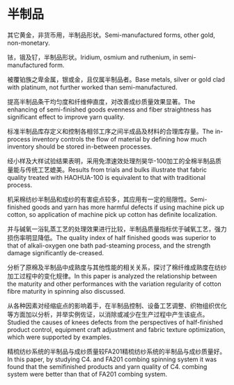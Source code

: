 # 半制品

<p><span class="chinese">其它黄金，非货币用，半制品形状。</span><span class="english">Semi-manufactured forms, other gold, non-monetary.</span></p>

<p><span class="chinese">铱，锇及钌，半制品形状。</span><span class="english">Iridium, osmium and ruthenium, in semi-manufactured form.</span></p>

<p><span class="chinese">被覆铂族之卑金属，银或金，且仅属半制品者。</span><span class="english">Base metals, silver or gold clad with platinum, not further worked than semi-manufactured.</span></p>

<p><span class="chinese">提高半制品条干均匀度和纤维伸直度，对改善成纱质量效果显著。</span><span class="english">The enhancing of semi-finished goods evenness and fiber straightness has significant effect to improve yarn quality.</span></p>

<p><span class="chinese">标准半制品库存定义和控制各相邻工序之间半成品及材料的合理库存量。</span><span class="english">The in-process inventory controls the flow of material by defining how much inventory should be stored in-between processes.</span></p>

<p><span class="chinese">经小样及大样试验结果表明，采用免漂速效处理剂昊华-100加工的全棉半制品质量能与传统工艺媲美。</span><span class="english">Results from trials and bulks illustrate that fabric quality treated with HAOHUA-100 is equivalent to that with traditional process.</span></p>

<p><span class="chinese">机采棉纺纱半制品和成纱的有害疵点较多，其应用有一定的局限性。</span><span class="english">Semi-finished goods and yarn has more harmful defects if using machine pick up cotton, so application of machine pick up cotton has definite localization.</span></p>

<p><span class="chinese">并与碱氧一浴轧蒸工艺的处理效果进行比较，半制品质量指标优于碱氧工艺，强力损伤率明显降低。</span><span class="english">The quality index of half finished goods was superior to that of alkali-oxygen one bath pad-steaming process, and the strength damage significantly de-creased.</span></p>

<p><span class="chinese">分析了原棉及半制品中成熟度与其他性能的相关关系，探讨了棉纤维成熟度在纺纱加工过程中的变化规律。</span><span class="english">In this paper is analyzed the relationship between the maturity and other performances with the variation regularity of cotton fibre maturity in spinning also discussed.</span></p>

<p><span class="chinese">从各种因素对经缩疵点的影响着手，在半制品控制、设备工艺调整、织物组织优化等方面加以分析，并举实例佐证，以消除或减少在生产过程中产生该疵点。</span><span class="english">Studied the causes of knees defects from the perspectives of half-finished product control, equipment craft adjustment and fabric texture optimization, which were supported by examples.</span></p>

<p><span class="chinese">精梳纺纱系统的半制品与成纱质量较FA201精梳纺纱系统的半制品与成纱质量好。</span><span class="english">In this paper, by studying C4. and FA201 combing spinning system it was found that the semifinished products and yarn quality of C4. combing system were better than that of FA201 combing system.</span></p>

